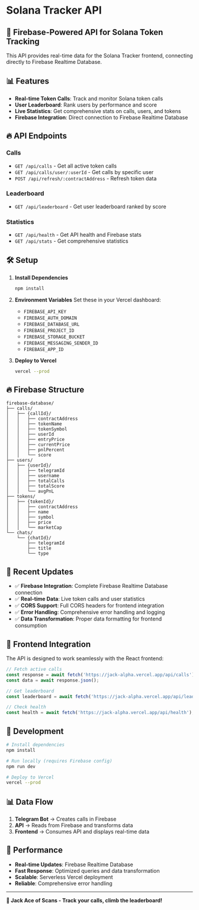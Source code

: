 # Solana Tracker API

## 🚀 Firebase-Powered API for Solana Token Tracking

This API provides real-time data for the Solana Tracker frontend, connecting directly to Firebase Realtime Database.

## 📊 Features

- **Real-time Token Calls**: Track and monitor Solana token calls
- **User Leaderboard**: Rank users by performance and score
- **Live Statistics**: Get comprehensive stats on calls, users, and tokens
- **Firebase Integration**: Direct connection to Firebase Realtime Database

## 🔥 API Endpoints

### Calls
- `GET /api/calls` - Get all active token calls
- `GET /api/calls/user/:userId` - Get calls by specific user
- `POST /api/refresh/:contractAddress` - Refresh token data

### Leaderboard
- `GET /api/leaderboard` - Get user leaderboard ranked by score

### Statistics
- `GET /api/health` - Get API health and Firebase stats
- `GET /api/stats` - Get comprehensive statistics

## 🛠️ Setup

1. **Install Dependencies**
   ```bash
   npm install
   ```

2. **Environment Variables**
   Set these in your Vercel dashboard:
   - `FIREBASE_API_KEY`
   - `FIREBASE_AUTH_DOMAIN`
   - `FIREBASE_DATABASE_URL`
   - `FIREBASE_PROJECT_ID`
   - `FIREBASE_STORAGE_BUCKET`
   - `FIREBASE_MESSAGING_SENDER_ID`
   - `FIREBASE_APP_ID`

3. **Deploy to Vercel**
   ```bash
   vercel --prod
   ```

## 🔥 Firebase Structure

```
firebase-database/
├── calls/
│   ├── {callId}/
│   │   ├── contractAddress
│   │   ├── tokenName
│   │   ├── tokenSymbol
│   │   ├── userId
│   │   ├── entryPrice
│   │   ├── currentPrice
│   │   ├── pnlPercent
│   │   └── score
├── users/
│   ├── {userId}/
│   │   ├── telegramId
│   │   ├── username
│   │   ├── totalCalls
│   │   ├── totalScore
│   │   └── avgPnL
├── tokens/
│   ├── {tokenId}/
│   │   ├── contractAddress
│   │   ├── name
│   │   ├── symbol
│   │   ├── price
│   │   └── marketCap
└── chats/
    └── {chatId}/
        ├── telegramId
        ├── title
        └── type
```

## 🚀 Recent Updates

- ✅ **Firebase Integration**: Complete Firebase Realtime Database connection
- ✅ **Real-time Data**: Live token calls and user statistics
- ✅ **CORS Support**: Full CORS headers for frontend integration
- ✅ **Error Handling**: Comprehensive error handling and logging
- ✅ **Data Transformation**: Proper data formatting for frontend consumption

## 📱 Frontend Integration

The API is designed to work seamlessly with the React frontend:

```javascript
// Fetch active calls
const response = await fetch('https://jack-alpha.vercel.app/api/calls');
const data = await response.json();

// Get leaderboard
const leaderboard = await fetch('https://jack-alpha.vercel.app/api/leaderboard');

// Check health
const health = await fetch('https://jack-alpha.vercel.app/api/health');
```

## 🔧 Development

```bash
# Install dependencies
npm install

# Run locally (requires Firebase config)
npm run dev

# Deploy to Vercel
vercel --prod
```

## 📊 Data Flow

1. **Telegram Bot** → Creates calls in Firebase
2. **API** → Reads from Firebase and transforms data
3. **Frontend** → Consumes API and displays real-time data

## 🎯 Performance

- **Real-time Updates**: Firebase Realtime Database
- **Fast Response**: Optimized queries and data transformation
- **Scalable**: Serverless Vercel deployment
- **Reliable**: Comprehensive error handling

---

**🐙 Jack Ace of Scans - Track your calls, climb the leaderboard!**
